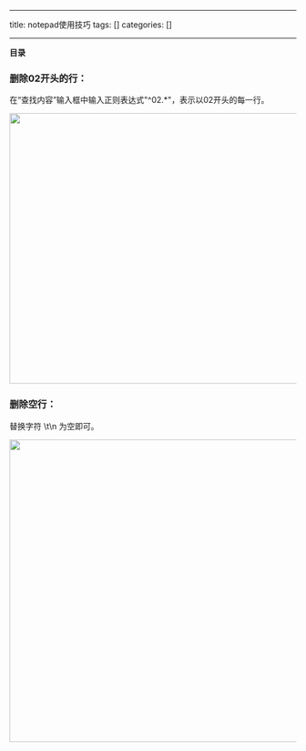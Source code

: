 
--- 
title:  notepad使用技巧 
tags: []
categories: [] 

---
**目录**







### 删除02开头的行：

在“查找内容”输入框中输入正则表达式"^02.*"，表示以02开头的每一行。

<img alt="" height="475" src="https://img-blog.csdnimg.cn/direct/f07cc38ab9294445860a8f63693894de.png" width="860">

### 删除空行：

替换字符 \t\n 为空即可。

<img alt="" height="531" src="https://img-blog.csdnimg.cn/direct/2e5764b6a36245a28ea1027be6695b95.png" width="882">
